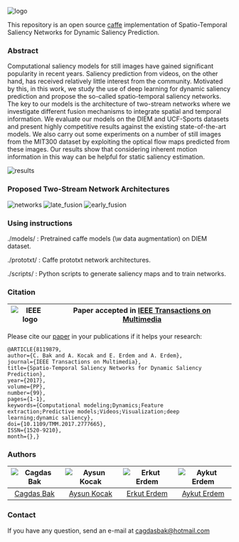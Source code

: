 ![logo](https://raw.githubusercontent.com/cagdasbak/dynamicsaliency/master/img/main.png)

This repository is an open source [caffe](http://caffe.berkeleyvision.org/) implementation of Spatio-Temporal Saliency Networks
for Dynamic Saliency Prediction.

### Abstract

Computational saliency models for still images have gained significant popularity in recent years. Saliency prediction from videos, on the other hand, has received relatively little interest from the community. Motivated by this, in this work, we study the use of deep learning for dynamic saliency prediction and propose the so-called spatio-temporal saliency networks. The key to our models is the architecture of two-stream networks where we investigate different fusion mechanisms to integrate spatial and temporal information. We evaluate our models on the DIEM and UCF-Sports datasets and present highly competitive results against the existing state-of-the-art models. We also carry out some experiments on a number of still images from the MIT300 dataset by exploiting the optical flow maps predicted from these images. Our results show that considering inherent motion information in this way can be helpful for static saliency estimation.

![results](https://raw.githubusercontent.com/cagdasbak/dynamicsaliency/master/img/saliency-networks.gif)

### Proposed Two-Stream Network Architectures

![networks](https://raw.githubusercontent.com/cagdasbak/dynamicsaliency/master/img/networks.png)
![late_fusion](https://raw.githubusercontent.com/cagdasbak/dynamicsaliency/master/img/late.png)
![early_fusion](https://raw.githubusercontent.com/cagdasbak/dynamicsaliency/master/img/early.png)

    
### Using instructions

./models/   : Pretrained caffe models (\w data augmentation) on DIEM dataset.

./prototxt/ : Caffe prototxt network architectures.

./scripts/  : Python scripts to generate saliency maps and to train networks.  

### Citation

|  ![IEEE logo][logo-ieee] | Paper accepted in [IEEE Transactions on Multimedia](http://ieeexplore.ieee.org/document/8119879/)   |
|:-:|---|

[logo-ieee]: https://raw.githubusercontent.com/cagdasbak/dynamicsaliency/master/img/ieeel.png "IEEE logo"

Please cite our [paper](https://web.cs.hacettepe.edu.tr/~erkut/publications/bak_tmm2017.pdf) in your publications if it helps your research:
````
@ARTICLE{8119879, 
author={C. Bak and A. Kocak and E. Erdem and A. Erdem}, 
journal={IEEE Transactions on Multimedia}, 
title={Spatio-Temporal Saliency Networks for Dynamic Saliency Prediction}, 
year={2017}, 
volume={PP}, 
number={99}, 
pages={1-1}, 
keywords={Computational modeling;Dynamics;Feature extraction;Predictive models;Videos;Visualization;deep learning;dynamic saliency}, 
doi={10.1109/TMM.2017.2777665}, 
ISSN={1520-9210}, 
month={},}

````

### Authors

![Cagdas Bak][CagdasBak-photo]  | ![Aysun Kocak][AysunKocak-photo]  | ![Erkut Erdem][ErkutErdem-photo]  | ![Aykut Erdem][AykutErdem-photo] |
|:-:|:-:|:-:|:-:|
| [Cagdas Bak][CagdasBak-web]  | [Aysun Kocak][AysunKocak-web]  |  [Erkut Erdem][ErkutErdem-web] | [Aykut Erdem][AykutErdem-web]   |

[CagdasBak-web]: https://vision.cs.hacettepe.edu.tr/people-detail.php?id=37
[AysunKocak-web]: https://vision.cs.hacettepe.edu.tr/people-detail.php?id=10
[ErkutErdem-web]: https://vision.cs.hacettepe.edu.tr/people-detail.php?id=5
[AykutErdem-web]: https://vision.cs.hacettepe.edu.tr/people-detail.php?id=4

[CagdasBak-photo]: https://raw.githubusercontent.com/cagdasbak/dynamicsaliency/master/img/CagdasBak-photo.png "Cagdas Bak"
[AysunKocak-photo]: https://raw.githubusercontent.com/cagdasbak/dynamicsaliency/master/img/AysunKacak-photo.png "Aysun Kocak"
[ErkutErdem-photo]: https://raw.githubusercontent.com/cagdasbak/dynamicsaliency/master/img/ErkutErdem-photo.png "Erkut Erdem"
[AykutErdem-photo]: https://raw.githubusercontent.com/cagdasbak/dynamicsaliency/master/img/AykutErdem-photo.png "Aykut Erdem"


### Contact

If you have any question, send an e-mail at cagdasbak@hotmail.com
